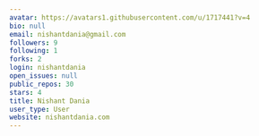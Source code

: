 ```yaml
---
avatar: https://avatars1.githubusercontent.com/u/1717441?v=4
bio: null
email: nishantdania@gmail.com
followers: 9
following: 1
forks: 2
login: nishantdania
open_issues: null
public_repos: 30
stars: 4
title: Nishant Dania
user_type: User
website: nishantdania.com
---
```


